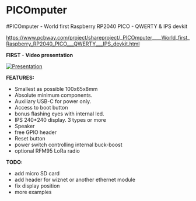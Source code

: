 # PICOmputer
#PICOmputer - World first Raspberry RP2040 PICO - QWERTY &amp; IPS devkit

https://www.pcbway.com/project/shareproject/_PICOmputer____World_first_Raspberry_RP2040_PICO___QWERTY___IPS_devkit.html

**FIRST - Video presentation**

[![Presentation](https://img.youtube.com/vi/pJGlxj9I5Sg/0.jpg)](https://www.youtube.com/watch?v=pJGlxj9I5Sg)

**FEATURES:**

- Smallest as possible 100x65x8mm
- Absolute minimum components.
- Auxiliary USB-C for power only.
- Access to boot button
- bonus flashing eyes with internal led.
- IPS 240*240 display. 3 types or more
- Speaker
- free GPIO header
- Reset button
- power switch controlling internal buck-boost
- optional RFM95 LoRa radio

**TODO:**

- add micro SD card
- add header for wiznet or another ethernet module
- fix display position
- more examples

